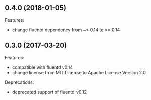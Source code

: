 ## 0.4.0 (2018-01-05)
Features:
  - change fluentd dependency from ~> 0.14 to >= 0.14


## 0.3.0 (2017-03-20)

Features:
  - compatible with fluentd v0.14
  - change license from MIT License to Apache License Version 2.0

Deprecations:

  - deprecated support of fluentd v0.12
